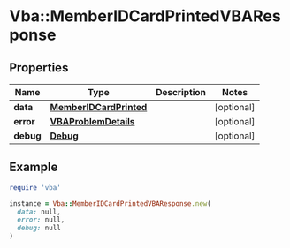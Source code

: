 # Vba::MemberIDCardPrintedVBAResponse

## Properties

| Name | Type | Description | Notes |
| ---- | ---- | ----------- | ----- |
| **data** | [**MemberIDCardPrinted**](MemberIDCardPrinted.md) |  | [optional] |
| **error** | [**VBAProblemDetails**](VBAProblemDetails.md) |  | [optional] |
| **debug** | [**Debug**](Debug.md) |  | [optional] |

## Example

```ruby
require 'vba'

instance = Vba::MemberIDCardPrintedVBAResponse.new(
  data: null,
  error: null,
  debug: null
)
```

